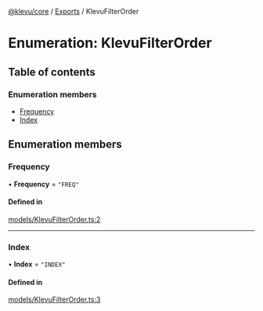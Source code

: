[@klevu/core]() / [Exports](../modules.md) / KlevuFilterOrder

# Enumeration: KlevuFilterOrder

## Table of contents

### Enumeration members

- [Frequency](KlevuFilterOrder.md#frequency)
- [Index](KlevuFilterOrder.md#index)

## Enumeration members

### Frequency

• **Frequency** = `"FREQ"`

#### Defined in

[models/KlevuFilterOrder.ts:2](https://github.com/klevultd/frontend-sdk/blob/9bfac58/packages/klevu-core/src/models/KlevuFilterOrder.ts#L2)

___

### Index

• **Index** = `"INDEX"`

#### Defined in

[models/KlevuFilterOrder.ts:3](https://github.com/klevultd/frontend-sdk/blob/9bfac58/packages/klevu-core/src/models/KlevuFilterOrder.ts#L3)
